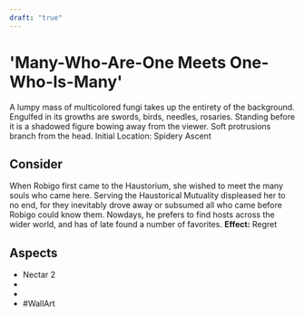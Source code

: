 ```yaml
---
draft: "true"
---
```

# 'Many-Who-Are-One Meets One-Who-Is-Many'
A lumpy mass of multicolored fungi takes up the entirety of the background. Engulfed in its growths are swords, birds, needles, rosaries. Standing before it is a shadowed figure bowing away from the viewer. Soft protrusions branch from the head.
Initial Location: Spidery Ascent
## Consider
When Robigo first came to the Haustorium, she wished to meet the many souls who came here. Serving the Haustorical Mutuality displeased her to no end, for they inevitably drove away or subsumed all who came before Robigo could know them. Nowdays, he prefers to find hosts across the wider world, and has of late found a number of favorites.
**Effect:** Regret
## Aspects
- Nectar 2
-  
-  
- #WallArt